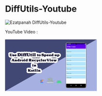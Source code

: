 # DiffUtils-Youtube

<img alt="Ezatpanah DiffUtils-Youtube" src="https://emojipedia-us.s3.amazonaws.com/content/2020/04/05/yt.png" width="3%"></a>

YouTube Video :
<br>  
<a href="https://youtu.be/BI95pNokksU" target="_blank"><img alt="Ezatpanah DiffUtils-Youtube" src="DiffUtil.jpg" width="60%"></a>
<br>
